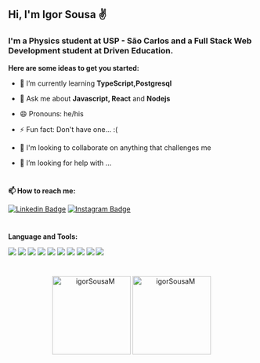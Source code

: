 ## Hi, I'm Igor Sousa ✌ ##

### I'm a Physics student at USP - São Carlos and a Full Stack Web Development student at Driven Education. ###

**Here are some ideas to get you started:**

- 🌱 I’m currently learning **TypeScript,Postgresql**
- 💬 Ask me about **Javascript, React** and **Nodejs**
- 😄 Pronouns: he/his
- ⚡ Fun fact: Don't have one... :(
- 👯 I'm looking to collaborate on anything that challenges me 
- 🤔 I’m looking for help with ...

  #
**📫 How to reach me:**
  
 <div>
   
[![Linkedin Badge](https://img.shields.io/badge/-IgorSousa-0072b1?style=flat&logo=Linkedin&logoColor=white)](https://www.linkedin.com/in/igor-sousa-de-mesquita-762275249/ "Connect on LinkedIn")
[![Instagram Badge](https://img.shields.io/badge/-@igor.mesquita3147-f25b85?style=flat&logo=Instagram&logoColor=white)](https://www.instagram.com/igor.mesquita3147/ "Follow on Instagram")
  
 </div>
  
  
 # 
**Language and Tools:**
 
<div>
<img src="https://img.shields.io/badge/HTML5-050505?style=for-the-badge&logo=html5&logoColor=white" /> 
<img src="https://img.shields.io/badge/CSS3-050505?style=for-the-badge&logo=css3&logoColor=white" /> 
<img src="https://img.shields.io/badge/JavaScript-050505?style=for-the-badge&logo=javascript&logoColor=FFFFFF" />
<img src="https://img.shields.io/badge/Node.js-050505?style=for-the-badge&logo=nodedotjs&logoColor=white"/> <img src="https://img.shields.io/badge/npm-050505?style=for-the-badge&logo=npm&logoColor=white" /> 
<img src="https://img.shields.io/badge/Express.js-050505?style=for-the-badge&logo=express&logoColor=white" />
<img src="https://img.shields.io/badge/React-050505?style=for-the-badge&logo=react&logoColor=FFFFFF"/> 
<img src="https://img.shields.io/badge/styled--components-050505?style=for-the-badge&logo=styled-components&logoColor=white" /> 
<img src="https://img.shields.io/badge/MongoDB-050505?style=for-the-badge&logo=mongodb&logoColor=white" />
<img src="https://img.shields.io/badge/PostgreSQL-050505?style=for-the-badge&logo=postgresql&logoColor=white" />
</div>
 
  #
  
<div align="center" justify-content="space-around">
  <img height="160em" src="https://github-readme-stats.vercel.app/api/top-langs?username=igorSousaM&show_icons=true&theme=dark&locale=en&layout=compact" alt="igorSousaM" />
  <img height="160em" src="https://github-readme-stats.vercel.app/api?username=igorSousaM&show_icons=true&theme=dark&locale=en" alt="igorSousaM" />
</div>
